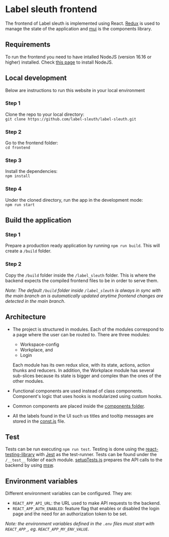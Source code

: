 # Label sleuth frontend

The frontend of Label sleuth is implemented using React. [Redux](https://react-redux.js.org/) is used to manage the state of the application and [mui](https://mui.com/) is the components library. 

## Requirements

To run the frontend you need to have intalled NodeJS (version 16.16 or higher) installed. Check [this page](https://nodejs.org/en/download/) to install NodeJS.

## Local development

Below are instructions to run this website in your local environment

### Step 1

Clone the repo to your local directory:\
`git clone https://github.com/label-sleuth/label-sleuth.git`

### Step 2

Go to the frontend folder:\
`cd frontend`

### Step 3

Install the dependencies:\
`npm install`

### Step 4

Under the cloned directory, run the app in the development mode:\
`npm run start`

## Build the application

### Step 1

Prepare a production ready application by running `npm run build`. This will create a `/build` folder.

### Step 2

Copy the `/build` folder inside the `/label_sleuth` folder. This is where the backend expects the compiled frontend files to be in order to serve them.

_Note: The default `/build` folder inside `/label_sleuth` is always in sync with the main branch an is automatically updated anytime frontend changes are detected in the main branch_.

## Architecture

- The project is structured in modules. Each of the modules correspond to a page where the user can be routed to. There are three modules:
  - Workspace-config
  - Workplace, and
  - Login
  
  Each module has its own redux slice, with its state, actions, action thunks and reducers. In addition, the Workplace module has several sub-slices because its state is bigger and complex than the ones of the other modules. 
  
- Functional components are used instead of class components. Component's logic that uses hooks is modularized using custom hooks.
- Common components are placed inside the [components folder](https://github.com/label-sleuth/label-sleuth/tree/main/frontend/src/components).
- All the labels found in the UI such us titles and tooltip messages are stored in the [const.js](https://github.com/label-sleuth/label-sleuth/blob/main/frontend/src/const.js) file.

## Test

Tests can be run executing `npm run test`. Testing is done using the [react-testing-library](https://testing-library.com/docs/dom-testing-library/intro/) with [Jest](https://jestjs.io/) as the test-runner. Tests can be found under the `/__test__` folder of each module. [setupTests.js](https://github.com/label-sleuth/label-sleuth/blob/main/frontend/src/setupTests.js) prepares the API calls to the backend by using [msw](https://mswjs.io/).

## Environment variables

Different environment variables can be configured. They are:

- `REACT_APP_API_URL`: the URL used to make API requests to the backend.
- `REACT_APP_AUTH_ENABLED`: feature flag that enables or disabled the login page and the need for an authorization token to be set.

_Note: the environment variables defined in the `.env` files must start with `REACT_APP_`, eg. `REACT_APP_MY_ENV_VALUE`._
